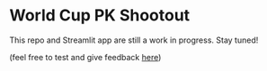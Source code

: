 # World Cup PK Shootout

This repo and Streamlit app are still a work in progress. Stay tuned!

(feel free to test and give feedback [here]([url](https://jack-epstein-world-cup-pks-world-cup-pks-st-h2p84m.streamlit.app/)))
